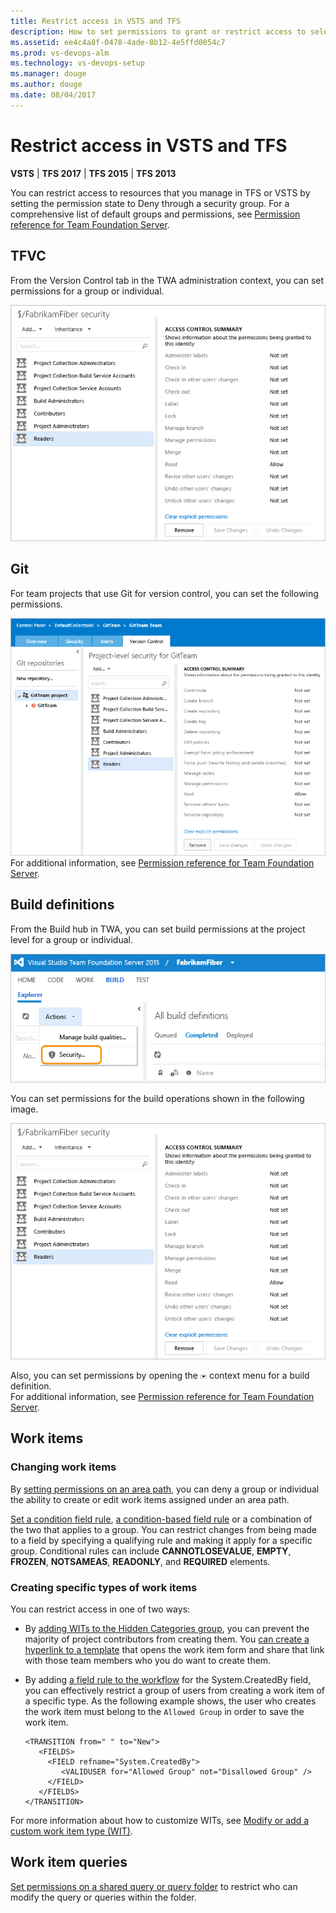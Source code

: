 ```yaml
---
title: Restrict access in VSTS and TFS
description: How to set permissions to grant or restrict access to select build, version control, or work tracking functions VSTS and TFS
ms.assetid: ee4c4a8f-0478-4ade-8b12-4e5ffd0054c7
ms.prod: vs-devops-alm
ms.technology: vs-devops-setup
ms.manager: douge
ms.author: douge
ms.date: 08/04/2017
---
```


# Restrict access in VSTS and TFS

**VSTS** | **TFS 2017** | **TFS 2015** | **TFS 2013**

You can restrict access to resources that you manage in TFS or VSTS by setting the permission state to Deny through a security group. For a comprehensive list of default groups and permissions, see [Permission reference for Team Foundation Server](../security/permissions.md).

## TFVC

From the Version Control tab in the TWA administration context, you can set permissions for a group or individual.

![Permissions page for TF version control](_img/restrict-access-tfs/readers-permissions.png)  

## Git

For team projects that use Git for version control, you can set the following permissions.

![Permissions page for Git project in admin context](_img/restrict-access-tfs/git-permissions.png)  
For additional information, see [Permission reference for Team Foundation Server](../security/permissions.md).

## Build definitions

From the Build hub in TWA, you can set build permissions at the project level for a group or individual.

![Security link in Actions menu on Build page](_img/restrict-access-tfs/build-security.png)  

You can set permissions for the build operations shown in the following image.

![Permissions page for TF version control](_img/restrict-access-tfs/readers-permissions.png)  

Also, you can set permissions by opening the ![Context Menu Icon](_img/context-menu-icon.png) context menu for a build definition.  
For additional information, see [Permission reference for Team Foundation Server](../security/permissions.md).

<a name="work-items"></a>
## Work items

### Changing work items

By [setting permissions on an area path](../work/how-to/set-permissions-access-work-tracking.md), you can deny a group or individual the ability to create or edit work items assigned under an area path.

[Set a condition field rule](../work/reference/apply-rule-work-item-field.md), [a condition-based field rule](https://msdn.microsoft.com/library/ms194966.aspx) or a combination of the two that applies to a group. You can restrict changes from being made to a field by specifying a qualifying rule and making it apply for a specific group. Conditional rules can include **CANNOTLOSEVALUE**, **EMPTY**, **FROZEN**, **NOTSAMEAS**, **READONLY**, and **REQUIRED** elements.

### Creating specific types of work items

You can restrict access in one of two ways:

-   By [adding WITs to the Hidden Categories group](https://msdn.microsoft.com/library/dd695775.aspx), you can prevent the majority of project contributors from creating them. You [can create a hyperlink to a template](https://msdn.microsoft.com/library/ff407162.aspx) that opens the work item form and share that link with those team members who you do want to create them.  
-   By adding [a field rule to the workflow](../work/reference/apply-rule-work-item-field.md) for the System.CreatedBy field, you can effectively restrict a group of users from creating a work item of a specific type. As the following example shows, the user who creates the work item must belong to the `Allowed Group` in order to save the work item.

        <TRANSITION from=" " to="New">
           <FIELDS>
             <FIELD refname="System.CreatedBy">
                <VALIDUSER for="Allowed Group" not="Disallowed Group" />
             </FIELD>
           </FIELDS>
        </TRANSITION> 

For more information about how to customize WITs, 
see [Modify or add a custom work item type (WIT)](../work/customize/add-modify-wit.md).

## Work item queries

[Set permissions on a shared query or query folder](../work/how-to/set-permissions-access-work-tracking.md) 
to restrict who can modify the query or queries within the folder.

